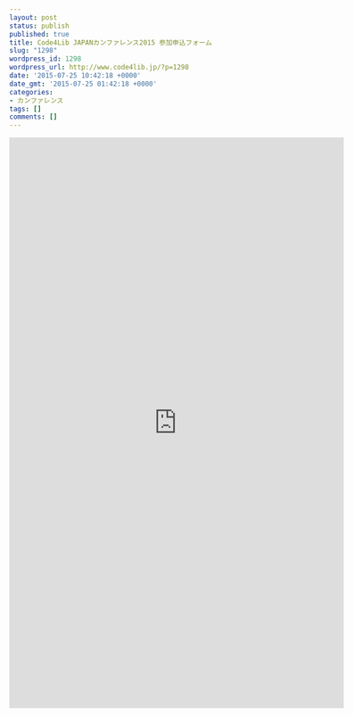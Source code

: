 ```yaml
---
layout: post
status: publish
published: true
title: Code4Lib JAPANカンファレンス2015 参加申込フォーム
slug: "1298"
wordpress_id: 1298
wordpress_url: http://www.code4lib.jp/?p=1298
date: '2015-07-25 10:42:18 +0000'
date_gmt: '2015-07-25 01:42:18 +0000'
categories:
- カンファレンス
tags: []
comments: []
---
```

<p><iframe src="https://docs.google.com/forms/d/1nq-BI430xclm5PlEfoGg6DoFX5RDtu-g0thnbVYWbB8/viewform?embedded=true" frameborder="0" marginwidth="0" marginheight="0" width="600" height="1024"></iframe></p>

